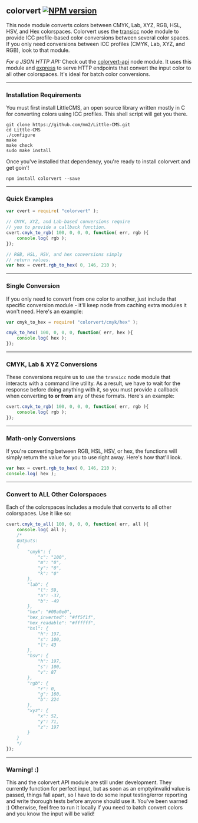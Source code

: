 ## colorvert [![NPM version](https://badge.fury.io/js/colorvert.svg)](http://badge.fury.io/js/colorvert)

This node module converts colors between CMYK, Lab, XYZ, RGB, HSL, HSV, and Hex colorspaces. Colorvert uses the [transicc](https://github.com/jpederson/node-transicc) node module to provide ICC profile-based color conversions between several color spaces. If you only need conversions between ICC profiles (CMYK, Lab, XYZ, and RGB), look to that module.

*For a JSON HTTP API:* Check out the [colorvert-api](https://github.com/jpederson/node-colorvert-api) node module. It uses this module and [express](https://github.com/strongloop/express) to serve HTTP endpoints that convert the input color to all other colorspaces. It's ideal for batch color conversions.

*****

### Installation Requirements

You must first install LittleCMS, an open source library written mostly in C for converting colors using ICC profiles. This shell script will get you there.

```shell
git clone https://github.com/mm2/Little-CMS.git
cd Little-CMS
./configure 
make 
make check 
sudo make install
```

Once you've installed that dependency, you're ready to install colorvert and get goin'!

```shell
npm install colorvert --save
```

*****

### Quick Examples

```js
var cvert = require( "colorvert" );

// CMYK, XYZ, and Lab-based conversions require
// you to provide a callback function.
cvert.cmyk_to_rgb( 100, 0, 0, 0, function( err, rgb ){
	console.log( rgb );
});

// RGB, HSL, HSV, and hex conversions simply 
// return values.
var hex = cvert.rgb_to_hex( 0, 146, 210 );
```

*****

### Single Conversion

If you only need to convert from one color to another, just include that specific conversion module - it'll keep node from caching extra modules it won't need. Here's an example:

```js
var cmyk_to_hex = require( "colorvert/cmyk/hex" );

cmyk_to_hex( 100, 0, 0, 0, function( err, hex ){
	console.log( hex );
});
```

*****

### CMYK, Lab & XYZ Conversions

These conversions require us to use the `transicc` node module that interacts with a command line utility. As a result, we have to wait for the response before doing anything with it, so you must provide a callback when converting **to or from** any of these formats. Here's an example:

```js
cvert.cmyk_to_rgb( 100, 0, 0, 0, function( err, rgb ){
	console.log( rgb );
});
```

*****

### Math-only Conversions

If you're converting between RGB, HSL, HSV, or hex, the functions will simply return the value for you to use right away. Here's how that'll look.

```js
var hex = cvert.rgb_to_hex( 0, 146, 210 );
console.log( hex );
```

*****

### Convert to ALL Other Colorspaces

Each of the colorspaces includes a module that converts to all other colorspaces. Use it like so:

```js
cvert.cmyk_to_all( 100, 0, 0, 0, function( err, all ){
	console.log( all );
	/*
	Outputs:
	{
		"cmyk": {
			"c": "100",
			"m": "0",
			"y": "0",
			"k": "0"
		},
		"lab": {
			"l": 59,
			"a": -37,
			"b": -49
		},
		"hex": "#00a0e0",
		"hex_inverted": "#ff5f1f",
		"hex_readable": "#ffffff",
		"hsl": {
			"h": 197,
			"s": 100,
			"l": 43
		},
		"hsv": {
			"h": 197,
			"s": 100,
			"v": 87
		},
		"rgb": {
			"r": 0,
			"g": 160,
			"b": 224
		},
		"xyz": {
			"x": 52,
			"y": 71,
			"z": 197
		}
	}
	*/
});
```

*****

### Warning! :)

This and the colorvert API module are still under development. They currently function for perfect input, but as soon as an empty/invalid value is passed, things fall apart, so I have to do some input testing/error reporting and write thorough tests before anyone should use it. You've been warned :) Otherwise, feel free to run it locally if you need to batch convert colors and you know the input will be valid!
